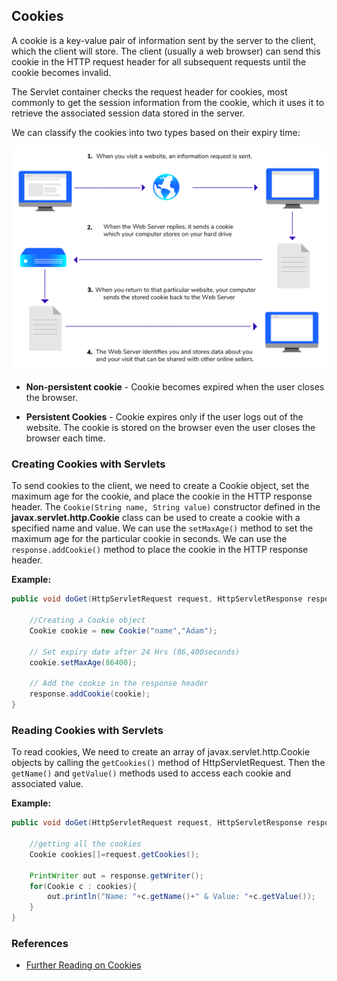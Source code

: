 ## Cookies

A cookie is a key-value pair of information sent by the server to the client, which the client will store.  The client (usually a web browser) can send this cookie in the HTTP request header for all subsequent requests until the cookie becomes invalid.

The Servlet container checks the request header for cookies, most commonly to get the session information from the cookie, which it uses it to retrieve the associated session data stored in the server.

We can classify the cookies into two types based on their expiry time:

![cookies](./images/cookies-1.png)

* **Non-persistent cookie** - Cookie becomes expired when the user closes the browser.

* **Persistent Cookies** - Cookie expires only if the user logs out of the website.  The cookie is stored on the browser even the user closes the browser each time. 

### Creating Cookies with Servlets

To send cookies to the client, we need to create a Cookie object, set the maximum age for the cookie, and place the cookie in the HTTP response header.
The `Cookie(String name, String value)` constructor defined in the **javax.servlet.http.Cookie** class can be used to create a cookie with a specified name and value. We can use the `setMaxAge()` method to set the maximum age for the particular cookie in seconds. We can use the `response.addCookie()` method to place the cookie in the HTTP response header.

**Example:**
```java
public void doGet(HttpServletRequest request, HttpServletResponse response)throws ServletException, IOException {
    
    //Creating a Cookie object
    Cookie cookie = new Cookie("name","Adam");
    
    // Set expiry date after 24 Hrs (86,400seconds)
    cookie.setMaxAge(86400);
    
    // Add the cookie in the response header
    response.addCookie(cookie);
}
```

### Reading Cookies with Servlets

To read cookies, We need to create an array of javax.servlet.http.Cookie objects by calling the `getCookies()` method of HttpServletRequest. Then the `getName()` and `getValue()` methods used to access each cookie and associated value.


**Example:**
```java
public void doGet(HttpServletRequest request, HttpServletResponse response)throws ServletException, IOException {

    //getting all the cookies
    Cookie cookies[]=request.getCookies();
 
    PrintWriter out = response.getWriter();
    for(Cookie c : cookies){  
        out.println("Name: "+c.getName()+" & Value: "+c.getValue());
    }
}
```

### References
* [Further Reading on Cookies](https://www.geeksforgeeks.org/javax-servlet-http-cookie-class-java/)


